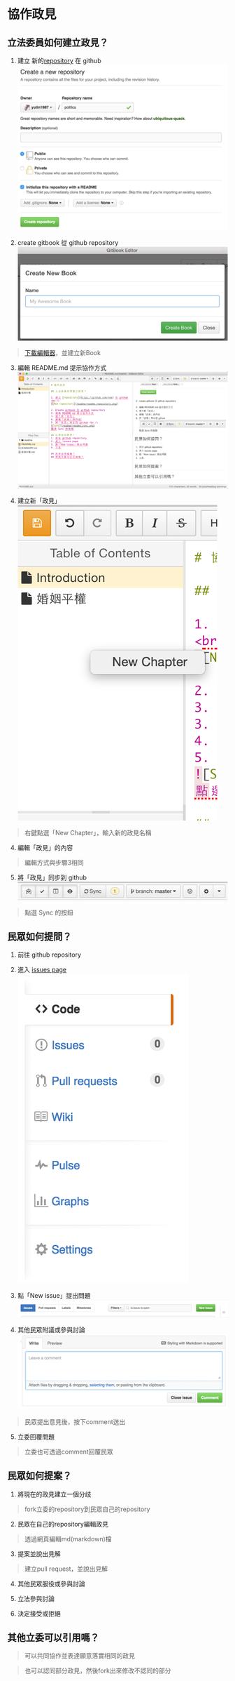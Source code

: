 # 協作政見

## 立法委員如何建立政見？

1. 建立 新的[repository](https://github.com/new) 在 github<br />
![new repository](readme/readme_repository.png)

2. create gitbook 從 github repository<br />
![create gitbook](readme/readme_gitbook.png)
> [下載編輯器](https://www.gitbook.com/editor/)，並建立新Book

3. 編輯 README.md 提示協作方式<br />
![edit](readme/readme_edit.png)

3. 建立新「政見」<br />
![new chapter](readme/readme_chapter.png)
>右鍵點選「New Chapter」，輸入新的政見名稱

4. 編輯「政見」的內容
>編輯方式與步驟3相同

5. 將「政見」同步到 github<br />
![Sync](readme/readme_sync.png)
>點選 Sync 的按鈕

## 民眾如何提問？
1. 前往 github repository

2. 進入 [issues page](https://github.com/yutin1987/politics/issues)<br />
![issue](readme/readme_issue.png)

3. 點「New issue」提出問題<br />
![new issue](readme/readme_new_issue.png)

4. 其他民眾附議或參與討論<br />
![issue comment](readme/readme_issue_comment.png)
>民眾提出意見後，按下comment送出

5. 立委回覆問題
>立委也可透過comment回覆民眾

## 民眾如何提案？

1. 將現在的政見建立一個分歧
>fork立委的repository到民眾自己的repository

2. 民眾在自己的repository編輯政見
>透過網頁編輯md(markdown)檔

3. 提案並說出見解
>建立pull request，並說出見解

4. 其他民眾服役或參與討論


5. 立法參與討論


6. 決定接受或拒絕


## 其他立委可以引用嗎？

>可以共同協作並表達願意落實相同的政見

>也可以認同部分政見，然後fork出來修改不認同的部分
